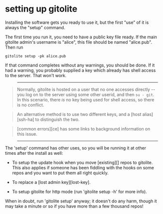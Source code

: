# setting up gitolite

Installing the software gets you ready to use it, but the first "use" of it is
always the "setup" command.

The first time you run it, you need to have a public key file ready.  If the
main gitolite admin's username is "alice", this file should be named
"alice.pub".  Then run

    gitolite setup -pk alice.pub

If that command completes without any warnings, you should be done.  If it had
a warning, you probably supplied a key which already has shell access to the
server.  That won't work.

>   ----

>   Normally, gitolite is hosted on a user that no one accesses directly --
>   you log on to the server using some other userid, and then `su - git`.  In
>   this scenario, there *is* no key being used for shell access, so there is
>   no conflict.

>   An alternative method is to use two different keys, and a [host
>   alias][ssh-ha] to distinguish the two.

>   [common errors][ce] has some links to background information on this
>   issue.

>   ----

The 'setup' command has other uses, so you will be running it at other times
after the install as well:

  * To setup the update hook when you move [existing][] repos to gitolite.
    This also applies if someone has been fiddling with the hooks on some
    repos and you want to put them all right quickly.

  * To replace a [lost admin key][lost-key].

  * To setup gitolite for http mode (run 'gitolite setup -h' for more info).

When in doubt, run 'gitolite setup' anyway; it doesn't do any harm, though it
may take a minute or so if you have more than a few thousand repos!
